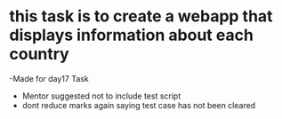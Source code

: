 # this task is to create a webapp that displays information about each country 
-Made for day17 Task
- Mentor suggested not to include test script
- dont reduce marks again saying test case has not been cleared
